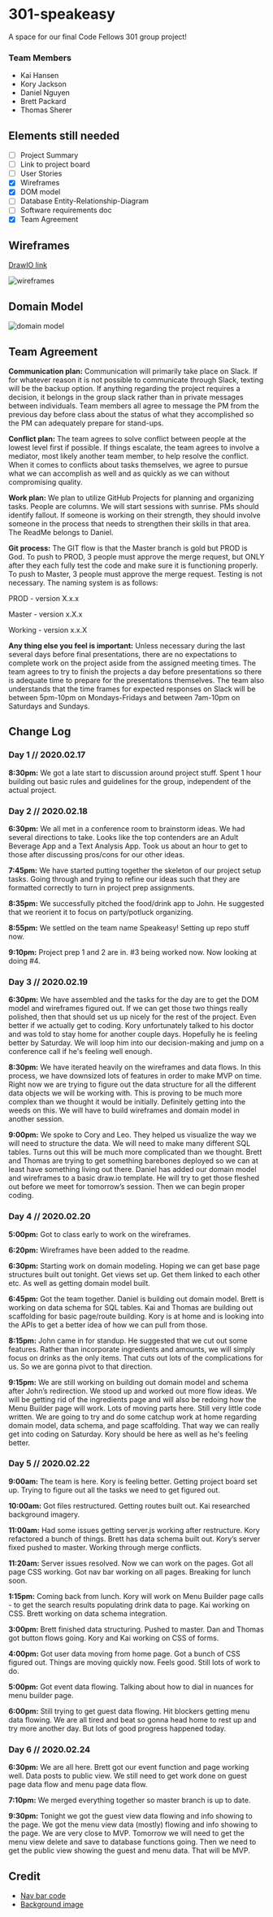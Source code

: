 # 301-speakeasy
A space for our final Code Fellows 301 group project!

### Team Members
* Kai Hansen
* Kory Jackson
* Daniel Nguyen
* Brett Packard
* Thomas Sherer
 
## Elements still needed
- [ ] Project Summary
- [ ] Link to project board
- [ ] User Stories
- [x] Wireframes
- [x] DOM model
- [ ] Database Entity-Relationship-Diagram
- [ ] Software requirements doc
- [x] Team Agreement

## Wireframes
[DrawIO link](https://drive.google.com/file/d/1m-pou0d5mqEFRaVxVLnmE693JFPeopVm/view?usp=sharing)

![wireframes](img.readme/301-speakeasy-project-Wireframes-3.jpg)

## Domain Model

![domain model](img.readme/301-speakeasy-project-DomainModel-2.jpg)

## Team Agreement

**Communication plan:** Communication will primarily take place on Slack. If for whatever reason it is not possible to communicate through Slack, texting will be the backup option. If anything regarding the project requires a decision, it belongs in the group slack rather than in private messages between individuals. Team members all agree to message the PM from the previous day before class about the status of what they accomplished so the PM can adequately prepare for stand-ups. 

**Conflict plan:** The team agrees to solve conflict between people at the lowest level first if possible. If things escalate, the team agrees to involve a mediator, most likely another team member, to help resolve the conflict. When it comes to conflicts about tasks themselves, we agree to pursue what we can accomplish as well and as quickly as we can without compromising quality. 

**Work plan:** We plan to utilize GitHub Projects for planning and organizing tasks. People are columns. We will start sessions with sunrise. PMs should identify fallout. If someone is working on their strength, they should involve someone in the process that needs to strengthen their skills in that area. The ReadMe belongs to Daniel. 

**Git process:** The GIT flow is that the Master branch is gold but PROD is God. To push to PROD, 3 people must approve the merge request, but ONLY after they each fully test the code and make sure it is functioning properly. To push to Master, 3 people must approve the merge request. Testing is not necessary. The naming system is as follows:

PROD - version X.x.x

Master - version x.X.x

Working - version x.x.X

**Any thing else you feel is important:** Unless necessary during the last several days before final presentations, there are no expectations to complete work on the project aside from the assigned meeting times. The team agrees to try to finish the projects a day before presentations so there is adequate time to prepare for the presentations themselves. The team also understands that the time frames for expected responses on Slack will be between 5pm-10pm on Mondays-Fridays and between 7am-10pm on Saturdays and Sundays.

## Change Log

### Day 1 // 2020.02.17

**8:30pm:** We got a late start to discussion around project stuff. Spent 1 hour building out basic rules and guidelines for the group, independent of the actual project.

### Day 2 // 2020.02.18

**6:30pm:** We all met in a conference room to brainstorm ideas. We had several directions to take. Looks like the top contenders are an Adult Beverage App and a Text Analysis App. Took us about an hour to get to those after discussing pros/cons for our other ideas.

**7:45pm:** We have started putting together the skeleton of our project setup tasks. Going through and trying to refine our ideas such that they are formatted correctly to turn in project prep assignments.

**8:35pm:** We successfully pitched the food/drink app to John. He suggested that we reorient it to focus on party/potluck organizing. 

**8:55pm:** We settled on the team name Speakeasy! Setting up repo stuff now.

**9:10pm:** Project prep 1 and 2 are in. #3 being worked now. Now looking at doing #4.

### Day 3 // 2020.02.19

**6:30pm:** We have assembled and the tasks for the day are to get the DOM model and wireframes figured out. If we can get those two things really polished, then that should set us up nicely for the rest of the project. Even better if we actually get to coding. Kory unfortunately talked to his doctor and was told to stay home for another couple days. Hopefully he is feeling better by Saturday. We will loop him into our decision-making and jump on a conference call if he's feeling well enough.

**8:30pm:** We have iterated heavily on the wireframes and data flows. In this process, we have downsized lots of features in order to make MVP on time. Right now we are trying to figure out the data structure for all the different data objects we will be working with. This is proving to be much more complex than we thought it would be initially. Definitely getting into the weeds on this. We will have to build wireframes and domain model in another session.

**9:00pm:** We spoke to Cory and Leo. They helped us visualize the way we will need to structure the data. We will need to make many different SQL tables. Turns out this will be much more complicated than we thought. Brett and Thomas are trying to get something barebones deployed so we can at least have something living out there. Daniel has added our domain model and wireframes to a basic draw.io template. He will try to get those fleshed out before we meet for tomorrow’s session. Then we can begin proper coding.

### Day 4 // 2020.02.20

**5:00pm:** Got to class early to work on the wireframes. 

**6:20pm:** Wireframes have been added to the readme.

**6:30pm:** Starting work on domain modeling. Hoping we can get base page structures built out tonight. Get views set up. Get them linked to each other etc. As well as getting domain model built.

**6:45pm:** Got the team together. Daniel is building out domain model. Brett is working on data schema for SQL tables. Kai and Thomas are building out scaffolding for basic page/route building. Kory is at home and is looking into the APIs to get a better idea of how we can pull from those.

**8:15pm:** John came in for standup. He suggested that we cut out some features. Rather than incorporate ingredients and amounts, we will simply focus on drinks as the only items. That cuts out lots of the complications for us. So we are gonna pivot to that direction.

**9:15pm:** We are still working on building out domain model and schema after John’s redirection. We stood up and worked out more flow ideas. We will be getting rid of the ingredients page and will also be redoing how the Menu Builder page will work. Lots of moving parts here. Still very little code written. We are going to try and do some catchup work at home regarding domain model, data schema, and page scaffolding. That way we can really get into coding on Saturday. Kory should be here as well as he's feeling better. 

### Day 5 // 2020.02.22

**9:00am:** The team is here. Kory is feeling better. Getting project board set up. Trying to figure out all the tasks we need to get figured out.

**10:00am:** Got files restructured. Getting routes built out. Kai researched background imagery. 

**11:00am:** Had some issues getting server.js working after restructure. Kory refactored a bunch of things. Brett has data schema built out. Kory’s server fixed pushed to master. Working through merge conflicts.

**11:20am:** Server issues resolved. Now we can work on the pages. Got all page CSS working. Got nav bar working on all pages. Breaking for lunch soon.

**1:15pm:** Coming back from lunch. Kory will work on Menu Builder page calls - to get the search results populating drink data to page. Kai working on CSS. Brett working on data schema integration.

**3:00pm:** Brett finished data structuring. Pushed to master. Dan and Thomas got button flows going. Kory and Kai working on CSS of forms. 

**4:00pm:** Got user data moving from home page. Got a bunch of CSS figured out. Things are moving quickly now. Feels good. Still lots of work to do.

**5:00pm:** Got event data flowing. Talking about how to dial in nuances for menu builder page. 

**6:00pm:** Still trying to get guest data flowing. Hit blockers getting menu data flowing. We are all tired and beat so gonna head home to rest up and try more another day. But lots of good progress happened today. 

### Day 6 // 2020.02.24

**6:30pm:** We are all here. Brett got our event function and page working well. Data posts to public view. We still need to get work done on guest page data flow and menu page data flow.

**7:10pm:** We merged everything together so master branch is up to date.

**9:30pm:** Tonight we got the guest view data flowing and info showing to the page. We got the menu view data (mostly) flowing and info showing to the page. We are very close to MVP. Tomorrow we will need to get the menu view delete and save to database functions going. Then we need to get the public view showing the guest and menu data. That will be MVP. 

## Credit
 
* [Nav bar code](https://www.w3schools.com/howto/tryit.asp?filename=tryhow_js_mobile_navbar)
* [Background image](https://www.flickr.com/photos/130701539@N04/16114643463)
